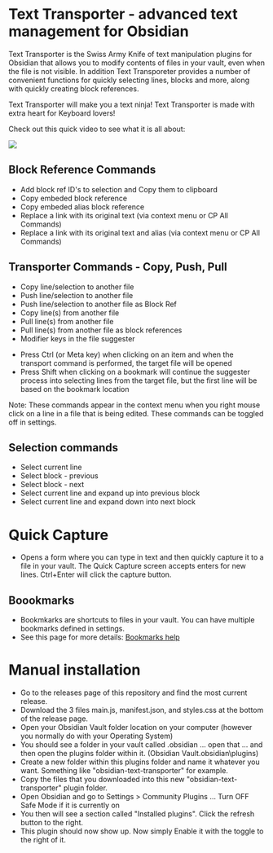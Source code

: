 # Text Transporter - advanced text management for Obsidian
Text Transporter is the Swiss Army Knife of text manipulation plugins for Obsidian that allows you to modify contents of files in your vault, even when the file is not visible. In addition Text Transporeter provides a number of convenient functions for quickly selecting lines, blocks and more, along with quickly creating block references.

Text Transporter will make you a text ninja!  Text Transporter is made with extra heart for Keyboard lovers!

Check out this quick video to see what it is all about:

<a href="https://www.loom.com/share/6968895a4a7244acbce071068152aa21" target="_blank">
    <img style="max-width:300px;" src="https://cdn.loom.com/sessions/thumbnails/6968895a4a7244acbce071068152aa21-with-play.gif">
</a>

## Block Reference Commands
*  Add block ref ID's to selection and Copy them to clipboard
*  Copy embeded block reference
*  Copy embeded alias block reference
*  Replace a link with its original text (via context menu or CP All Commands)
*  Replace a link with its original text and alias (via context menu or CP All Commands)

## Transporter Commands - Copy, Push, Pull 
*  Copy line/selection to another file
*  Push line/selection to another file
*  Push line/selection to another file as Block Ref
*  Copy line(s) from another file
*  Pull line(s) from another file
*  Pull line(s) from another file as block references
*  Modifier keys in the file suggester
  + Press Ctrl (or Meta key) when clicking on an item and when the transport command is performed, the target file will be opened 
  + Press Shift when clicking on a bookmark will continue the suggester process into selecting lines from the target file, but the first line will be based on the bookmark location 

Note: These commands appear in the context menu when you right mouse click on a line in a file that is being edited. These commands can be toggled off in settings.

## Selection commands
*  Select current line
*  Select block - previous
*  Select block - next
*  Select current line and expand up into previous block
*  Select current line and expand down into next block

# Quick Capture
* Opens a form where you can type in text and then quickly capture it to a file in your vault. The Quick Capture screen accepts enters for new lines. Ctrl+Enter will click the capture button.

## Boookmarks
* Bookmkarks are shortcuts to files in your vault. You can have multiple bookmarks defined in settings.
* See this page for more details: [Bookmarks help](README-Bookmarks.md)

# Manual installation 
* Go to the releases page of this repository and find the most current release.
* Download the 3 files main.js, manifest.json, and styles.css at the bottom of the release page.
* Open your Obsidian Vault folder location on your computer (however you normally do with your Operating System)
* You should see a folder in your vault called .obsidian ... open that ... and then open the plugins folder within it. (Obsidian Vault\.obsidian\plugins)
* Create a new folder within this plugins folder and name it whatever you want. Something like "obsidian-text-transporter" for example.
* Copy the files that you downloaded into this new "obsidian-text-transporter" plugin folder.
* Open Obsidian and go to Settings > Community Plugins ... Turn OFF Safe Mode if it is currently on
* You then will see a section called "Installed plugins". Click the refresh button to the right.
* This plugin should now show up. Now simply Enable it with the toggle to the right of it.
